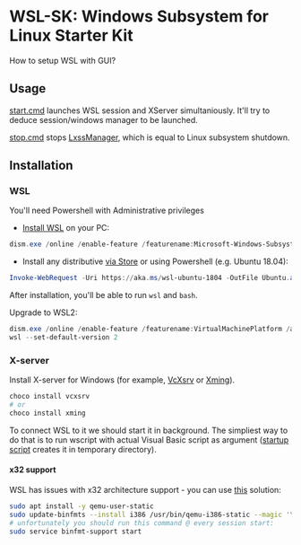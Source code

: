 # WSL-SK: Windows Subsystem for Linux Starter Kit
How to setup WSL with GUI?

## Usage
[start.cmd](start.cmd) launches WSL session and XServer simultaniously. It'll try to deduce session/windows manager to be launched. 

[stop.cmd](stop.cmd) stops [LxssManager](https://en.wikipedia.org/wiki/Windows_Subsystem_for_Linux#LXSS_Manager_Service), which is equal to Linux subsystem shutdown.

## Installation

### WSL

You'll need Powershell with Administrative privileges

- [Install WSL](https://docs.microsoft.com/en-us/windows/wsl/install-win10) on your PC:
```powershell
dism.exe /online /enable-feature /featurename:Microsoft-Windows-Subsystem-Linux /all /norestart
```

- Install any distributive [via Store](https://aka.ms/wslstore) or using Powershell (e.g. Ubuntu 18.04):

```powershell
Invoke-WebRequest -Uri https://aka.ms/wsl-ubuntu-1804 -OutFile Ubuntu.appx -UseBasicParsing
```

After installation, you'll be able to run `wsl` and `bash`.

Upgrade to WSL2:
```powershell
dism.exe /online /enable-feature /featurename:VirtualMachinePlatform /all /norestart
wsl --set-default-version 2
```

### X-server

Install X-server for Windows (for example, [VcXsrv](https://github.com/ArcticaProject/vcxsrv/releases) or [Xming](https://sourceforge.net/projects/xming/)). 

```powershell
choco install vcxsrv
# or
choco install xming
```

To connect WSL to it we should start it in background. The simpliest way to do that is to run wscript with actual Visual Basic script as argument ([startup script](start.cmd) creates it in temporary directory).

#### x32 support
 
WSL has issues with x32 architecture support - you can use [this](https://github.com/Microsoft/WSL/issues/2468#issuecomment-374904520) solution:

```bash
sudo apt install -y qemu-user-static
sudo update-binfmts --install i386 /usr/bin/qemu-i386-static --magic '\x7fELF\x01\x01\x01\x03\x00\x00\x00\x00\x00\x00\x00\x00\x03\x00\x03\x00\x01\x00\x00\x00' --mask '\xff\xff\xff\xff\xff\xff\xff\xfc\xff\xff\xff\xff\xff\xff\xff\xff\xf8\xff\xff\xff\xff\xff\xff\xff'
# unfortunately you should run this command @ every session start:
sudo service binfmt-support start
```
